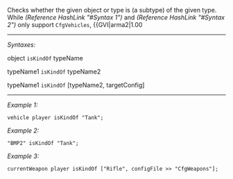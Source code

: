 Checks whether the given object or type is (a subtype) of the given type.<br>
While *(Reference HashLink "#Syntax 1")* and *(Reference HashLink "#Syntax 2")* only support `CfgVehicles`, {{GVI|arma2|1.00


---
*Syntaxes:*

object `isKindOf` typeName

typeName1 `isKindOf` typeName2

typeName1 `isKindOf` [typeName2, targetConfig]

---
*Example 1:*

```sqf
vehicle player isKindOf "Tank";
```

*Example 2:*

```sqf
"BMP2" isKindOf "Tank";
```

*Example 3:*

```sqf
currentWeapon player isKindOf ["Rifle", configFile >> "CfgWeapons"];
```